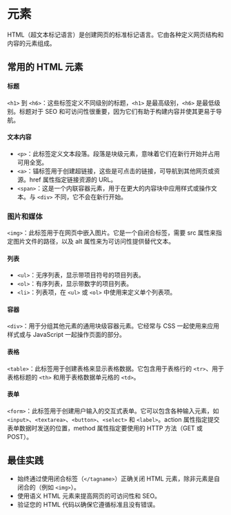 # 元素

HTML（超文本标记语言）是创建网页的标准标记语言。它由各种定义网页结构和内容的元素组成。

## 常用的 HTML 元素

#### 标题

`<h1>` 到 `<h6>`：这些标签定义不同级别的标题，`<h1>` 是最高级别，`<h6>` 是最低级别。标题对于 SEO 和可访问性很重要，因为它们有助于构建内容并使其更易于导航。

#### 文本内容

- `<p>`：此标签定义文本段落。段落是块级元素，意味着它们在新行开始并占用可用全宽。
- `<a>`：锚标签用于创建超链接，这些是可点击的链接，可导航到其他网页或资源。href 属性指定链接资源的 URL。
- `<span>`：这是一个内联容器元素，用于在更大的内容块中应用样式或操作文本。与 `<div>` 不同，它不会在新行开始。

### 图片和媒体

`<img>`：此标签用于在网页中嵌入图片。它是一个自闭合标签，需要 src 属性来指定图片文件的路径，以及 alt 属性来为可访问性提供替代文本。

#### 列表

- `<ul>`：无序列表，显示带项目符号的项目列表。
- `<ol>`：有序列表，显示带数字的项目列表。
- `<li>`：列表项，在 `<ul>` 或 `<ol>` 中使用来定义单个列表项。

#### 容器

`<div>`：用于分组其他元素的通用块级容器元素。它经常与 CSS 一起使用来应用样式或与 JavaScript 一起操作页面的部分。

#### 表格

`<table>`：此标签用于创建表格来显示表格数据。它包含用于表格行的 `<tr>`、用于表格标题的 `<th>` 和用于表格数据单元格的 `<td>`。

#### 表单

`<form>`：此标签用于创建用户输入的交互式表单。它可以包含各种输入元素，如 `<input>`、`<textarea>`、`<button>`、`<select>` 和 `<label>`。action 属性指定提交表单数据时发送的位置，method 属性指定要使用的 HTTP 方法（GET 或 POST）。

## 最佳实践

- 始终通过使用闭合标签（`</tagname>`）正确关闭 HTML 元素，除非元素是自闭合的（例如 `<img>`）。
- 使用语义 HTML 元素来提高网页的可访问性和 SEO。
- 验证您的 HTML 代码以确保它遵循标准且没有错误。


